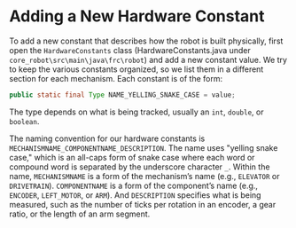 # Adding a New Hardware Constant

To add a new constant that describes how the robot is built physically, first open the `HardwareConstants` class (HardwareConstants.java under `core_robot\src\main\java\frc\robot`) and add a new constant value. We try to keep the various constants organized, so we list them in a different section for each mechanism. Each constant is of the form:

```java
public static final Type NAME_YELLING_SNAKE_CASE = value;
```

The type depends on what is being tracked, usually an `int`, `double`, or `boolean`.

The naming convention for our hardware constants is `MECHANISMNAME_COMPONENTNAME_DESCRIPTION`. The name uses "yelling snake case," which is an all-caps form of snake case where each word or compound word is separated by the underscore character `_`. Within the name, `MECHANISMNAME` is a form of the mechanism’s name (e.g., `ELEVATOR` or `DRIVETRAIN`). `COMPONENTNAME` is a form of the component’s name (e.g., `ENCODER`, `LEFT_MOTOR`, or `ARM`). And `DESCRIPTION` specifies what is being measured, such as the number of ticks per rotation in an encoder, a gear ratio, or the length of an arm segment.
